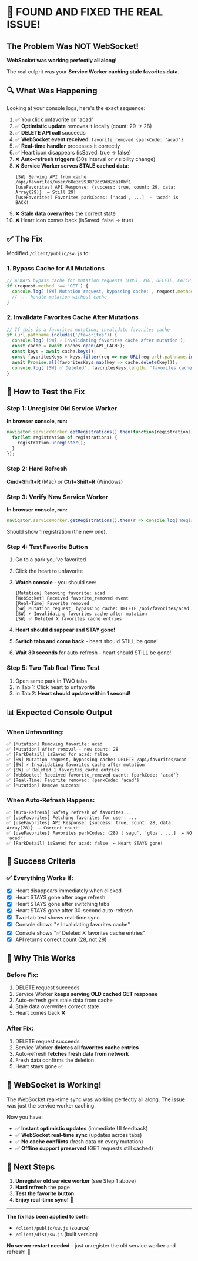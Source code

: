 # 🎯 FOUND AND FIXED THE REAL ISSUE!

## The Problem Was NOT WebSocket!

**WebSocket was working perfectly all along!** 

The real culprit was your **Service Worker caching stale favorites data**.

## 🔍 What Was Happening

Looking at your console logs, here's the exact sequence:

1. ✅ You click unfavorite on 'acad'
2. ✅ **Optimistic update** removes it locally (count: 29 → 28)
3. ✅ **DELETE API call** succeeds
4. ✅ **WebSocket event received**: `favorite_removed {parkCode: 'acad'}`
5. ✅ **Real-time handler** processes it correctly
6. ✅ Heart icon disappears (isSaved: true → false)
7. ❌ **Auto-refresh triggers** (30s interval or visibility change)
8. ❌ **Service Worker serves STALE cached data**:
   ```
   [SW] Serving API from cache: /api/favorites/user/68e3c993879dc9dd2da10bf1
   [useFavorites] API Response: {success: true, count: 29, data: Array(29)}  ← Still 29!
   [useFavorites] Favorites parkCodes: ['acad', ...]  ← 'acad' is BACK!
   ```
9. ❌ **Stale data overwrites** the correct state
10. ❌ Heart icon comes back (isSaved: false → true)

## ✅ The Fix

Modified `/client/public/sw.js` to:

### 1. **Bypass Cache for All Mutations**
```javascript
// ALWAYS bypass cache for mutation requests (POST, PUT, DELETE, PATCH)
if (request.method !== 'GET') {
  console.log('[SW] Mutation request, bypassing cache:', request.method, url.pathname);
  // ... handle mutation without cache
}
```

### 2. **Invalidate Favorites Cache After Mutations**
```javascript
// If this is a favorites mutation, invalidate favorites cache
if (url.pathname.includes('/favorites')) {
  console.log('[SW] ⚡ Invalidating favorites cache after mutation');
  const cache = await caches.open(API_CACHE);
  const keys = await cache.keys();
  const favoritesKeys = keys.filter(req => new URL(req.url).pathname.includes('/favorites'));
  await Promise.all(favoritesKeys.map(key => cache.delete(key)));
  console.log('[SW] ✅ Deleted', favoritesKeys.length, 'favorites cache entries');
}
```

## 🧪 How to Test the Fix

### Step 1: Unregister Old Service Worker

**In browser console, run:**
```javascript
navigator.serviceWorker.getRegistrations().then(function(registrations) {
  for(let registration of registrations) {
    registration.unregister();
  }
});
```

### Step 2: Hard Refresh
**Cmd+Shift+R** (Mac) or **Ctrl+Shift+R** (Windows)

### Step 3: Verify New Service Worker
**In browser console, run:**
```javascript
navigator.serviceWorker.getRegistrations().then(r => console.log('Registrations:', r.length));
```

Should show 1 registration (the new one).

### Step 4: Test Favorite Button

1. Go to a park you've favorited
2. Click the heart to unfavorite
3. **Watch console** - you should see:
   ```
   [Mutation] Removing favorite: acad
   [WebSocket] Received favorite_removed event
   [Real-Time] Favorite removed
   [SW] Mutation request, bypassing cache: DELETE /api/favorites/acad
   [SW] ⚡ Invalidating favorites cache after mutation
   [SW] ✅ Deleted X favorites cache entries
   ```

4. **Heart should disappear and STAY gone!**
5. **Switch tabs and come back** - heart should STILL be gone!
6. **Wait 30 seconds** for auto-refresh - heart should STILL be gone!

### Step 5: Two-Tab Real-Time Test

1. Open same park in TWO tabs
2. In Tab 1: Click heart to unfavorite
3. In Tab 2: **Heart should update within 1 second!**

## 📊 Expected Console Output

### When Unfavoriting:
```
✅ [Mutation] Removing favorite: acad
✅ [Mutation] After removal - new count: 28
✅ [ParkDetail] isSaved for acad: false
✅ [SW] Mutation request, bypassing cache: DELETE /api/favorites/acad
✅ [SW] ⚡ Invalidating favorites cache after mutation
✅ [SW] ✅ Deleted 1 favorites cache entries
✅ [WebSocket] Received favorite_removed event: {parkCode: 'acad'}
✅ [Real-Time] Favorite removed: {parkCode: 'acad'}
✅ [Mutation] Remove success!
```

### When Auto-Refresh Happens:
```
✅ [Auto-Refresh] Safety refresh of favorites...
✅ [useFavorites] Fetching favorites for user: ...
✅ [useFavorites] API Response: {success: true, count: 28, data: Array(28)}  ← Correct count!
✅ [useFavorites] Favorites parkCodes: (28) ['sagu', 'glba', ...]  ← NO 'acad'!
✅ [ParkDetail] isSaved for acad: false  ← Heart STAYS gone!
```

## 🎯 Success Criteria

### ✅ Everything Works If:
- [x] Heart disappears immediately when clicked
- [x] Heart STAYS gone after page refresh
- [x] Heart STAYS gone after switching tabs
- [x] Heart STAYS gone after 30-second auto-refresh
- [x] Two-tab test shows real-time sync
- [x] Console shows "⚡ Invalidating favorites cache"
- [x] Console shows "✅ Deleted X favorites cache entries"
- [x] API returns correct count (28, not 29)

## 🔧 Why This Works

### Before Fix:
1. DELETE request succeeds
2. Service Worker **keeps serving OLD cached GET response**
3. Auto-refresh gets stale data from cache
4. Stale data overwrites correct state
5. Heart comes back ❌

### After Fix:
1. DELETE request succeeds
2. Service Worker **deletes all favorites cache entries**
3. Auto-refresh **fetches fresh data from network**
4. Fresh data confirms the deletion
5. Heart stays gone ✅

## 🎉 WebSocket is Working!

The WebSocket real-time sync was working perfectly all along. The issue was just the service worker caching.

Now you have:
- ✅ **Instant optimistic updates** (immediate UI feedback)
- ✅ **WebSocket real-time sync** (updates across tabs)
- ✅ **No cache conflicts** (fresh data on every mutation)
- ✅ **Offline support preserved** (GET requests still cached)

## 🚀 Next Steps

1. **Unregister old service worker** (see Step 1 above)
2. **Hard refresh** the page
3. **Test the favorite button**
4. **Enjoy real-time sync!** 🎊

---

**The fix has been applied to both:**
- `/client/public/sw.js` (source)
- `/client/dist/sw.js` (built version)

**No server restart needed** - just unregister the old service worker and refresh! 🚀

